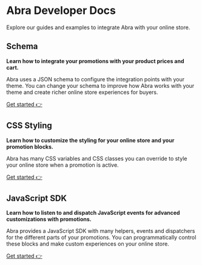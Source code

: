 # Abra Developer Docs

Explore our guides and examples to integrate Abra with your online store.

## Schema <!-- {docsify-ignore} -->

**Learn how to integrate your promotions with your product prices and cart.**

Abra uses a JSON schema to configure the integration points with your theme. You can change your schema to improve how Abra works with your theme and create richer online store experiences for buyers.

[Get started 👉](schema.md)

## CSS Styling <!-- {docsify-ignore} -->

**Learn how to customize the styling for your online store and your promotion blocks.**

Abra has many CSS variables and CSS classes you can override to style your online store when a promotion is active.

[Get started 👉](css.md)

## JavaScript SDK <!-- {docsify-ignore} -->

**Learn how to listen to and dispatch JavaScript events for advanced customizations with promotions.**

Abra provides a JavaScript SDK with many helpers, events and dispatchers for the different parts of your promotions. You can programmatically control these blocks and make custom experiences on your online store.

[Get started 👉](js.md)
